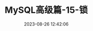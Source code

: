 ---
title: MySQL高级篇-15-锁
date: 2023-08-26 12:42:06
tags: 
  - MySQL
categories: 
  - Technology
swiper_index: 
---